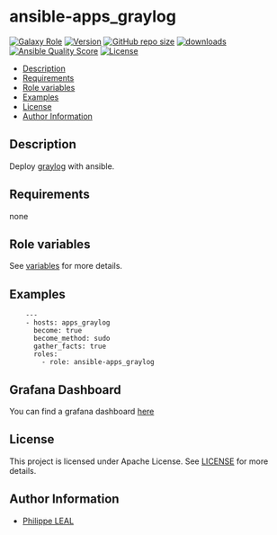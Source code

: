 # ansible-apps_graylog

[![Galaxy Role](https://img.shields.io/badge/galaxy-apps_graylog-purple?style=flat)](https://galaxy.ansible.com/lotusnoir/apps_graylog)
[![Version](https://img.shields.io/github/release/lotusnoir/ansible-apps_graylog.svg)](https://github.com/lotusnoir/ansible-apps_graylog/releases/latest)
[![GitHub repo size](https://img.shields.io/github/repo-size/lotusnoir/ansible-apps_graylog?color=orange&style=flat)](https://galaxy.ansible.com/lotusnoir/apps_graylog)
[![downloads](https://img.shields.io/ansible/role/d/)](https://galaxy.ansible.com/lotusnoir/apps_graylog)
[![Ansible Quality Score](https://img.shields.io/ansible/quality/)](https://galaxy.ansible.com/lotusnoir/apps_graylog)
[![License](https://img.shields.io/badge/license-Apache--2.0-brightgreen?style=flat)](https://opensource.org/licenses/Apache-2.0)

<!-- START doctoc generated TOC please keep comment here to allow auto update -->
<!-- DON'T EDIT THIS SECTION, INSTEAD RE-RUN doctoc TO UPDATE -->

- [Description](#description)
- [Requirements](#requirements)
- [Role variables](#role-variables)
- [Examples](#examples)
- [License](#license)
- [Author Information](#author-information)

<!-- END doctoc generated TOC please keep comment here to allow auto update -->

## Description

Deploy [graylog]() with ansible.
## Requirements

none

## Role variables

See [variables](/defaults/main.yml) for more details.

## Examples

        ---
        - hosts: apps_graylog
          become: true
          become_method: sudo
          gather_facts: true
          roles:
            - role: ansible-apps_graylog

## Grafana Dashboard

You can find a grafana dashboard [here](https://grafana.com/grafana/dashboards/)

## License

This project is licensed under Apache License. See [LICENSE](/LICENSE) for more details.

## Author Information

- [Philippe LEAL](https://github.com/lotusnoir)
